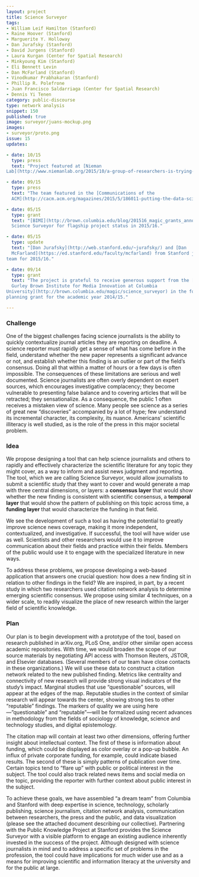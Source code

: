 ```yaml
---
layout: project
title: Science Surveyor
tags:
- William Leif Hamilton (Stanford)
- Raine Hoover (Stanford)
- Marguerite Y. Holloway
- Dan Jurafsky (Stanford)
- David Jurgens (Stanford)
- Laura Kurgan (Center for Spatial Research)
- Minkyoung Kim (Stanford)
- Eli Bennett Levin
- Dan McFarland (Stanford)
- Vinodkumar Prabhakaran (Stanford)
- Phillip R. Polefrone
- Juan Francisco Saldarriaga (Center for Spatial Research)
- Dennis Yi Tenen
category: public-discourse
type: network analysis
snippet: 150
published: true
image: surveyor/juans-mockup.png
images:
- surveyor/proto.png
issue: 15
updates:

- date: 10/15
  type: press
  text: "Project featured at [Nieman
Lab](http://www.niemanlab.org/2015/10/a-group-of-researchers-is-trying-to-help-science-journalists-parse-academic-articles-on-deadline/)."

- date: 09/15
  type: press
  text: "The team featured in the [Communications of the
  ACM](http://cacm.acm.org/magazines/2015/5/186011-putting-the-data-science-into-journalism/fulltext)."

- date: 05/15
  type: grant
  text: "[BIMI](http://brown.columbia.edu/blog/201516_magic_grants_announced) selects
  Science Surveyor for flagship project status in 2015/16."

- date: 05/15
  type: update
  text: "[Dan Jurafsky](http://web.stanford.edu/~jurafsky/) and [Dan
  McFarland](https://ed.stanford.edu/faculty/mcfarland) from Stanford join the
team for 2015/16."

- date: 09/14
  type: grant
  text: "The project is grateful to receive generous support from the [David and Helen
  Gurley Brown Institute for Media Innovation at Columbia
University](http://brown.columbia.edu/magic/science_surveyor) in the form of a
planning grant for the academic year 2014/15."

---
```




### Challenge

One of the biggest challenges facing science journalists is the ability to
quickly contextualize journal articles they are reporting on deadline. A
science reporter must rapidly get a sense of what has come before in the field,
understand whether the new paper represents a significant advance or not, and
establish whether this finding is an outlier or part of the field’s consensus.
Doing all that within a matter of hours or a few days is often impossible. The
consequences of these limitations are serious and well documented. Science
journalists are often overly dependent on expert sources, which encourages
investigative complacency; they become vulnerable to presenting false balance
and to covering articles that will be retracted; they sensationalize. As a
consequence, the public 1 often receives a mistaken view of science. Many
people see science as a series of great new “discoveries” accompanied by a lot
of hype; few understand its incremental character, its complexity, its nuance.
Americans’ scientific illiteracy is well studied, as is the role of the press
in this major societal problem.

### Idea

We propose designing a tool that can help science journalists and others to
rapidly and effectively characterize the scientific literature for any topic
they might cover, as a way to inform and assist news judgment and reporting.
The tool, which we are calling Science Surveyor, would allow journalists to
submit a scientific study that they want to cover and would generate a map with
three central dimensions, or layers: a **consensus layer** that would show
whether the new finding is consistent with scientific consensus, a **temporal
layer** that would show the pattern of publishing on this topic across time, a
**funding layer** that would characterize the funding in that field.

We see the development of such a tool as having the potential to greatly
improve science news coverage, making it more independent, contextualized, and
investigative. If successful, the tool will have wider use as well. Scientists
and other researchers would use it to improve communication about their fields
and practice within their fields. Members of the public would use it to engage
with the specialized literature in new ways.

To address these problems, we propose developing a web-based application that
answers one crucial question: how does a new finding sit in relation to other
findings in the field? We are inspired, in part, by a recent study in which two
researchers used citation network analysis to determine emerging scientific
consensus. We propose using similar 4 techniques, on a wider scale, to readily
visualize the place of new research within the larger field of scientific
knowledge.

### Plan

Our plan is to begin development with a prototype of the tool, based on
research published in arXiv.org, PLoS One, and/or other similar open access
academic repositories. With time, we would broaden the scope of our source
materials by negotiating API access with Thomson Reuters, JSTOR, and Elsevier
databases. (Several members of our team have close contacts in these
organizations.) We will use these data to construct a citation network related
to the new published finding. Metrics like centrality and connectivity of new
research will provide strong visual indicators of the study’s impact. Marginal
studies that use “questionable” sources, will appear at the edges of the map.
Reputable studies in the context of similar research will appear towards the
center, showing strong ties to other “reputable” findings. The markers of
quality we are using here—”questionable” and “reputable”—will be formalized
using recent advances in methodology from the fields of sociology of knowledge,
science and technology studies, and digital epistemology.

The citation map will contain at least two other dimensions, offering further
insight about intellectual context. The first of these is information about
funding, which could be displayed as color overlay or a pop-up bubble. An
influx of private corporate funding, for example, could indicate biased
results. The second of these is simply patterns of publication over time.
Certain topics tend to “flare up” with public or political interest in the
subject. The tool could also track related news items and social media on the
topic, providing the reporter with further context about public interest in the
subject.

To achieve these goals, we have assembled “a dream team” from Columbia and
Stanford with deep expertise in science, technology, scholarly publishing,
science journalism, citation network analysis, communication between
researchers, the press and the public, and data visualization (please see the
attached document describing our collective). Partnering with the Public
Knowledge Project at Stanford provides the Science Surveyor with a visible
platform to engage an existing audience inherently invested in the success of
the project. Although designed with science journalists in mind and to address
a specific set of problems in the profession, the tool could have implications
for much wider use and as a means for improving scientific and information
literacy at the university and for the public at large.
